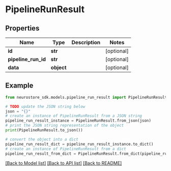 # PipelineRunResult


## Properties

Name | Type | Description | Notes
------------ | ------------- | ------------- | -------------
**id** | **str** |  | [optional] 
**pipeline_run_id** | **str** |  | [optional] 
**data** | **object** |  | [optional] 

## Example

```python
from neurostore_sdk.models.pipeline_run_result import PipelineRunResult

# TODO update the JSON string below
json = "{}"
# create an instance of PipelineRunResult from a JSON string
pipeline_run_result_instance = PipelineRunResult.from_json(json)
# print the JSON string representation of the object
print(PipelineRunResult.to_json())

# convert the object into a dict
pipeline_run_result_dict = pipeline_run_result_instance.to_dict()
# create an instance of PipelineRunResult from a dict
pipeline_run_result_from_dict = PipelineRunResult.from_dict(pipeline_run_result_dict)
```
[[Back to Model list]](../README.md#documentation-for-models) [[Back to API list]](../README.md#documentation-for-api-endpoints) [[Back to README]](../README.md)


